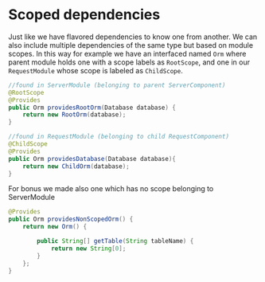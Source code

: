 # Scoped dependencies

Just like we have flavored dependencies to know one from another.
We can also include multiple dependencies of the same type but based on module scopes.
In this way for example we have an interfaced named `Orm` where parent module holds one with a scope labels as `RootScope`, and one in our `RequestModule` whose scope is labeled as `ChildScope`.

```java
//found in ServerModule (belonging to parent ServerComponent)
@RootScope
@Provides
public Orm providesRootOrm(Database database) {
    return new RootOrm(database);
}
``` 

```java
//found in RequestModule (belonging to child RequestComponent)
@ChildScope
@Provides
public Orm providesDatabase(Database database){
    return new ChildOrm(database);
}
``` 

For bonus we made also one which has no scope belonging to ServerModule
```java
@Provides
public Orm providesNonScopedOrm() {
    return new Orm() {

        public String[] getTable(String tableName) {
            return new String[0];
        }
    };
}
```